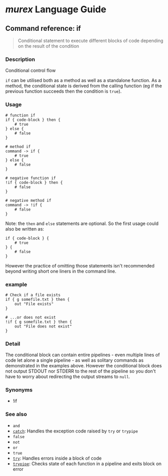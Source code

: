 # _murex_ Language Guide

## Command reference: if

> Conditional statement to execute different blocks of code depending on the
result of the condition

### Description

Conditional control flow

`if` can be utilised both as a method as well as a standalone function. As a
method, the conditional state is derived from the calling function (eg if the
previous function succeeds then the condition is `true`).

### Usage

    # function if
    if { code-block } then {
        # true
    } else {
        # false
    }

    # method if
    command -> if {
        # true
    } else {
        # false
    }

    # negative function if
    !if { code-block } then {
        # false
    }

    # negative method if
    command -> !if {
        # false
    }

Note: the `then` and `else` statements are optional. So the first usage could
also be written as:

    if { code-block } {
        # true
    } {
        # false
    }

However the practice of omitting those statements isn't recommended beyond
writing short one liners in the command line.

### example

    # Check if a file exists
    if { g somefile.txt } then {
        out "File exists"
    }

    # ...or does not exist
    !if { g somefile.txt } then {
        out "File does not exist"
    }


### Detail

The conditional block can contain entire pipelines - even multiple lines of code
let alone a single pipeline - as well as solitary commands as demonstrated in
the examples above. However the conditional block does not output STDOUT nor
STDERR to the rest of the pipeline so you don't have to worry about redirecting
the output streams to `null`.

### Synonyms

* !if

### See also

* `and`
* [`catch`](catch.md): Handles the exception code raised by `try` or `trypipe`
* `false`
* `not`
* `or`
* `true`
* [`try`](try.md): Handles errors inside a block of code
* [`trypipe`](trypipe.md): Checks state of each function in a pipeline and exits block on error
